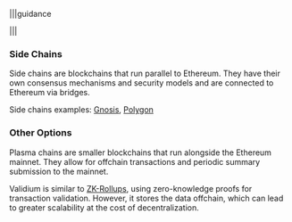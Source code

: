 |||guidance


|||


### Side Chains

Side chains are blockchains that run parallel to Ethereum. They have their own consensus mechanisms and security models and are connected to Ethereum via bridges.

Side chains examples: [Gnosis](https://www.gnosis.io/), [Polygon](https://polygon.technology/)

### Other Options

Plasma chains are smaller blockchains that run alongside the Ethereum mainnet. They allow for offchain transactions and periodic summary submission to the mainnet. 

Validium is similar to [ZK-Rollups](https://chain.link/education-hub/zero-knowledge-rollup), using zero-knowledge proofs for transaction validation. However, it stores the data offchain, which can lead to greater scalability at the cost of decentralization.